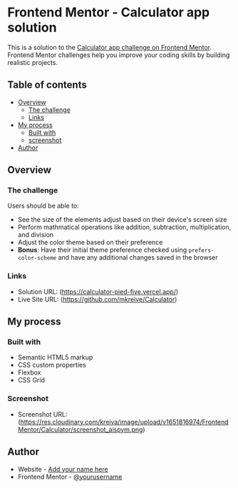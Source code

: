 # Frontend Mentor - Calculator app solution

This is a solution to the [Calculator app challenge on Frontend Mentor](https://www.frontendmentor.io/challenges/calculator-app-9lteq5N29). Frontend Mentor challenges help you improve your coding skills by building realistic projects.

## Table of contents

-   [Overview](#overview)
    -   [The challenge](#the-challenge)
    -   [Links](#links)
-   [My process](#my-process)
    -   [Built with](#built-with)
    -   [screenshot](#screenshot)
-   [Author](#author)

## Overview

### The challenge

Users should be able to:

-   See the size of the elements adjust based on their device's screen size
-   Perform mathmatical operations like addition, subtraction, multiplication, and division
-   Adjust the color theme based on their preference
-   **Bonus**: Have their initial theme preference checked using `prefers-color-scheme` and have any additional changes saved in the browser

### Links

-   Solution URL: (https://calculator-pied-five.vercel.app/)
-   Live Site URL: (https://github.com/mkreive/Calculator)

## My process

### Built with

-   Semantic HTML5 markup
-   CSS custom properties
-   Flexbox
-   CSS Grid

### Screenshot

-   Screenshot URL: (https://res.cloudinary.com/kreiva/image/upload/v1651816974/FrontendMentor/Calculator/screenshot_aispym.png)

## Author

-   Website - [Add your name here](https://github.com/mkreive/Calculator)
-   Frontend Mentor - [@yourusername](https://www.frontendmentor.io/profile/yourusername)
